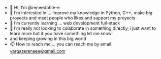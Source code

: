 - 👋 Hi, I’m @reneedoble-e
- 👀 I’m interested in ... improve my knowledge in Python, C++, make big proyects and meet people who likes and support my proyects
- 🌱 I’m currently learning ... web development full-stack
- 💞️ I’m really not looking to colaborate in something directly, i just want to learn more but if you have something let me know
- and keeping growing in this big world
- 📫 How to reach me ... you can reach me by email vargassreneee@gmail.com

<!---
reneedoble-e/reneedoble-e is a ✨ special ✨ repository because its `README.md` (this file) appears on your GitHub profile.
You can click the Preview link to take a look at your changes.
--->
